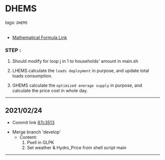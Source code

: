 # DHEMS

###### tags: `DHEMS`

* [Mathematical Formula Link](https://hackmd.io/pvujnbJeQf6bXQqIibQXXQ)

### STEP :
1. Should modify for loop j in 1 to households' amount in main.sh

2. LHEMS calculate the `loads deployment` in purpose, and update total loads consumption.

3. GHEMS calculate the `optimized enerage supply` in purpose, and calculate the price cost in whole day.

---

## 2021/02/24

+ Commit link [87c3513](https://github.com/colin861209/DHEMS/commit/87c3513ec9aef53bef73158f49a007f15179f212)

* Merge branch 'develop'
    * Content: 
        1. Psell in GLPK
        2. Set weather & Hydro_Price from shell script main

---
